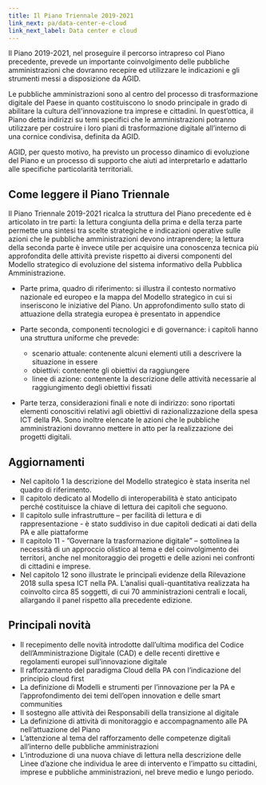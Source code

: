 ```yaml
---
title: Il Piano Triennale 2019-2021
link_next: pa/data-center-e-cloud
link_next_label: Data center e cloud
---
```


Il Piano 2019-2021, nel proseguire il percorso intrapreso col Piano precedente,
prevede un importante coinvolgimento delle pubbliche amministrazioni che
dovranno recepire ed utilizzare le indicazioni e gli strumenti messi a
disposizione da AGID.

Le pubbliche amministrazioni sono al centro del processo di trasformazione
digitale del Paese in quanto costituiscono lo snodo principale in grado di
abilitare la cultura dell'innovazione tra imprese e cittadini. In quest’ottica,
il Piano detta indirizzi su temi specifici che le amministrazioni potranno
utilizzare per costruire i loro piani di trasformazione digitale all’interno di
una cornice condivisa, definita da AGID. 

AGID, per questo motivo, ha previsto un processo dinamico di evoluzione del
Piano e un processo di supporto che aiuti ad interpretarlo e adattarlo alle
specifiche particolarità territoriali. 

## Come leggere il Piano Triennale

Il Piano Triennale 2019-2021 ricalca la struttura del Piano precedente ed è
articolato in tre parti: la lettura congiunta della prima e della terza parte
permette una sintesi tra scelte strategiche e indicazioni operative sulle azioni
che le pubbliche amministrazioni devono intraprendere; la lettura della seconda
parte è invece utile per acquisire una conoscenza tecnica più approfondita delle
attività previste rispetto ai diversi componenti del Modello strategico di
evoluzione del sistema informativo della Pubblica Amministrazione.

* Parte prima, quadro di riferimento: si illustra il contesto normativo
  nazionale ed europeo e la mappa del Modello strategico in cui si inseriscono
  le iniziative del Piano. Un approfondimento sullo stato di attuazione della
  strategia europea è presentato in appendice

* Parte seconda, componenti tecnologici e di governance: i capitoli hanno una
  struttura uniforme che prevede:
  * scenario attuale: contenente alcuni elementi utili a descrivere la situazione in essere 
  * obiettivi: contenente gli obiettivi da raggiungere
  * linee di azione: contenente la descrizione delle attività necessarie al
    raggiungimento degli obiettivi fissati  


* Parte terza, considerazioni finali e note di indirizzo: sono riportati
  elementi conoscitivi relativi agli obiettivi di razionalizzazione della spesa
  ICT della PA. Sono inoltre elencate le azioni che le pubbliche amministrazioni
  dovranno mettere in atto per la realizzazione dei progetti digitali.

## Aggiornamenti

* Nel capitolo 1 la descrizione del Modello strategico è stata inserita nel
  quadro di riferimento.
* Il capitolo dedicato al Modello di interoperabilità è stato anticipato perché
  costituisce la chiave di lettura dei capitoli che seguono.
* Il capitolo sulle infrastrutture – per facilità di lettura e di
  rappresentazione - è stato suddiviso in due capitoli dedicati ai dati della PA
  e alle piattaforme
* Il capitolo 11 - ”Governare la trasformazione digitale” – sottolinea la
  necessità di un approccio olistico al tema e del coinvolgimento dei   
  territori, anche nel monitoraggio dei progetti e delle azioni nei confronti di
  cittadini e imprese. 
* Nel capitolo 12 sono illustrate le principali evidenze della Rilevazione 2018
  sulla spesa ICT nella PA. L’analisi quali-quantitativa realizzata ha  
  coinvolto circa 85 soggetti, di cui 70 amministrazioni centrali e locali,
  allargando il panel rispetto alla precedente edizione.

## Principali novità

* Il recepimento delle novità introdotte dall’ultima modifica del Codice
  dell’Amministrazione Digitale (CAD) e delle recenti direttive e regolamenti
  europei sull’innovazione digitale
* Il rafforzamento del paradigma Cloud della PA con l’indicazione del principio
  cloud first
* La definizione di Modelli e strumenti per l’innovazione per la PA e
  l’approfondimento dei temi dell’open innovation e delle smart communities
* Il sostegno alle attività dei Responsabili della transizione al digitale
* La definizione di attività di monitoraggio e accompagnamento alle PA
  nell’attuazione del Piano
* L’attenzione al tema del rafforzamento delle competenze digitali all’interno
  delle pubbliche amministrazioni
* L’introduzione di una nuova chiave di lettura nella descrizione delle Linee
  d’azione che individua le aree di intervento e l’impatto su cittadini, imprese
  e pubbliche amministrazioni, nel breve medio e lungo periodo.
